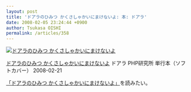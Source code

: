 ```yaml
---
layout: post
title: 'ドアラのひみつ かくさしゃかいにまけないよ: 本: ドアラ'
date: 2008-02-05 23:24:44 +0900
author: Tsukasa OISHI
permalink: /articles/358
---
```


 [![ドアラのひみつ かくさしゃかいにまけないよ](https://images-na.ssl-images-amazon.com/images/I/51xvDGAjuSL._SL160_.jpg "ドアラのひみつ かくさしゃかいにまけないよ")](http://www.amazon.co.jp/%E3%83%89%E3%82%A2%E3%83%A9%E3%81%AE%E3%81%B2%E3%81%BF%E3%81%A4-%E3%81%8B%E3%81%8F%E3%81%95%E3%81%97%E3%82%83%E3%81%8B%E3%81%84%E3%81%AB%E3%81%BE%E3%81%91%E3%81%AA%E3%81%84%E3%82%88-%E3%83%89%E3%82%A2%E3%83%A9/dp/4569698239%3FSubscriptionId%3DAKIAIKJECTBTL3JTYTKA%26tag%3Dkaeruspoon-22%26linkCode%3Dxm2%26camp%3D2025%26creative%3D165953%26creativeASIN%3D4569698239)

 [ドアラのひみつ かくさしゃかいにまけないよ](http://www.amazon.co.jp/%E3%83%89%E3%82%A2%E3%83%A9%E3%81%AE%E3%81%B2%E3%81%BF%E3%81%A4-%E3%81%8B%E3%81%8F%E3%81%95%E3%81%97%E3%82%83%E3%81%8B%E3%81%84%E3%81%AB%E3%81%BE%E3%81%91%E3%81%AA%E3%81%84%E3%82%88-%E3%83%89%E3%82%A2%E3%83%A9/dp/4569698239%3FSubscriptionId%3DAKIAIKJECTBTL3JTYTKA%26tag%3Dkaeruspoon-22%26linkCode%3Dxm2%26camp%3D2025%26creative%3D165953%26creativeASIN%3D4569698239)
ドアラ
PHP研究所
単行本（ソフトカバー）
2008-02-21

 [「ドアラのひみつ かくさしゃかいにまけないよ」](http://www.amazon.co.jp/%E3%83%89%E3%82%A2%E3%83%A9%E3%81%AE%E3%81%B2%E3%81%BF%E3%81%A4-%E3%81%8B%E3%81%8F%E3%81%95%E3%81%97%E3%82%83%E3%81%8B%E3%81%84%E3%81%AB%E3%81%BE%E3%81%91%E3%81%AA%E3%81%84%E3%82%88-%E3%83%89%E3%82%A2%E3%83%A9/dp/4569698239%3FSubscriptionId%3DAKIAIKJECTBTL3JTYTKA%26tag%3Dkaeruspoon-22%26linkCode%3Dxm2%26camp%3D2025%26creative%3D165953%26creativeASIN%3D4569698239)を読みたい。
